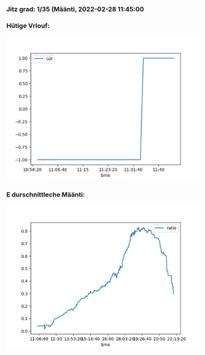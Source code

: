 ### Jitz grad: 1/35 (Määnti, 2022-02-28 11:45:00

### Hütige Vrlouf:
![Graph](Today.png)

### E durschnittleche Määnti:
![Graph](Määnti.png)